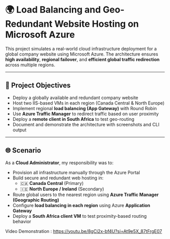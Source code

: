 # 🌍 Load Balancing and Geo-Redundant Website Hosting on Microsoft Azure

This project simulates a real-world cloud infrastructure deployment for a global company website using Microsoft Azure. The architecture ensures **high availability**, **regional failover**, and **efficient global traffic redirection** across multiple regions.

---

## 🎯 Project Objectives

-  Deploy a globally available and redundant company website
-  Host two IIS-based VMs in each region (Canada Central & North Europe)
-  Implement regional **load balancing (App Gateway)** with Round Robin
-  Use **Azure Traffic Manager** to redirect traffic based on user proximity
-  Deploy a **remote client in South Africa** to test geo-routing
-  Document and demonstrate the architecture with screenshots and CLI output

---

## 🌐 Scenario

As a **Cloud Administrator**, my responsibility was to:

- Provision all infrastructure manually through the Azure Portal
- Build secure and redundant web hosting in:
  - 🇨🇦 **Canada Central** (Primary)
  - 🇮🇪 **North Europe / Ireland** (Secondary)
- Route global users to the nearest region using **Azure Traffic Manager (Geographic Routing)**
- Configure **load balancing in each region** using Azure **Application Gateway**
- Deploy a **South Africa client VM** to test proximity-based routing behavior

Video Demonstration : https://youtu.be/8gCi2x-bf4U?si=At9e5X_87tFrgE07
